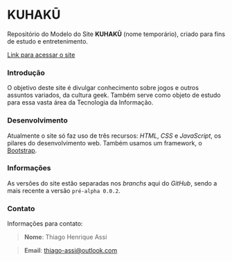 # KUHAKŪ

Repositório do Modelo do Site **KUHAKŪ** (nome temporário), criado para fins de estudo e entretenimento.

[Link para acessar o site](https://thiago-assi.000webhostapp.com/)

### Introdução
O objetivo deste site é divulgar conhecimento sobre jogos e outros assuntos variados, da cultura geek. Também serve como objeto de estudo para essa vasta área da Tecnologia da Informação.

### Desenvolvimento
Atualmente o site só faz uso de três recursos: *HTML*, *CSS* e *JavaScript*, os pilares do desenvolvimento web. Também usamos um framework, o [Bootstrap](https://getbootstrap.com/).

### Informações
As versões do site estão separadas nos *branchs* aqui do *GitHub*, sendo a mais recente a versão `pré-alpha 0.0.2`.

### Contato
Informações para contato:
> **Nome**: Thiago Henrique Assi

> **Email**: thiago-assi@outlook.com
